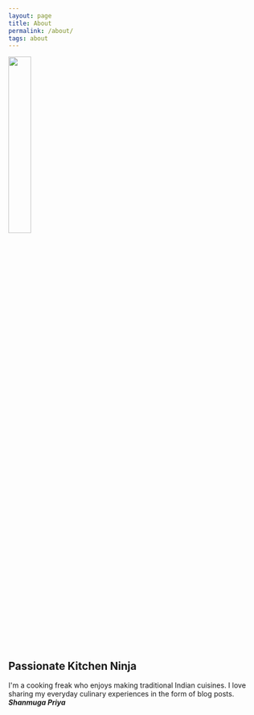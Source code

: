 ```yaml
---
layout: page
title: About
permalink: /about/
tags: about
---
```

<!--
{% include test.html image_path="https://shanmugapriyam.files.wordpress.com/2020/04/00100lrportrait_00100_burst20200414103634410_cover-1.jpg" title="Passionate Kitchen Ninja" description="I'm a cooking freak who enjoys making traditional Indian cuisines." %}
-->


<div>
  <img src="https://shanmugapriyam.files.wordpress.com/2020/04/00100lrportrait_00100_burst20200414103634410_cover-1.jpg"  height="30%" width="30%" class="image-txt-container"/>
  <div>
 <h2>Passionate Kitchen Ninja </h2>
  I'm a cooking freak who enjoys making traditional Indian cuisines. I love sharing my everyday culinary experiences in the form of blog posts.
    <br>
    <b><i>Shanmuga Priya</i></b>
  </div>
</div>


